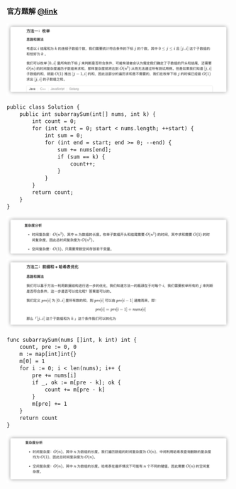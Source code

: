 ### 官方题解 [@link](https://leetcode-cn.com/problems/subarray-sum-equals-k/solution/he-wei-kde-zi-shu-zu-by-leetcode-solution/)

![1.png](./source/1.png)
```Golang
public class Solution {
    public int subarraySum(int[] nums, int k) {
        int count = 0;
        for (int start = 0; start < nums.length; ++start) {
            int sum = 0;
            for (int end = start; end >= 0; --end) {
                sum += nums[end];
                if (sum == k) {
                    count++;
                }
            }
        }
        return count;
    }
}
```
![2.png](./source/2.png)
![3.png](./source/3.png)
```Golang
func subarraySum(nums []int, k int) int {
    count, pre := 0, 0
    m := map[int]int{}
    m[0] = 1
    for i := 0; i < len(nums); i++ {
        pre += nums[i]
        if _, ok := m[pre - k]; ok {
            count += m[pre - k]
        }
        m[pre] += 1
    }
    return count
}
```
![4.png](./source/4.png)